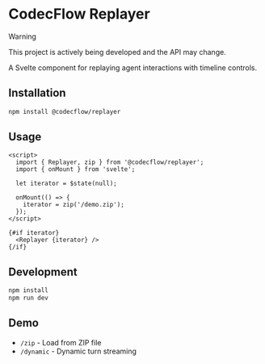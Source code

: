 # CodecFlow Replayer

> [!WARNING]
> This project is actively being developed and the API may change.

A Svelte component for replaying agent interactions with timeline controls.

## Installation

```bash
npm install @codecflow/replayer
```

## Usage

```svelte
<script>
  import { Replayer, zip } from '@codecflow/replayer';
  import { onMount } from 'svelte';

  let iterator = $state(null);

  onMount(() => {
    iterator = zip('/demo.zip');
  });
</script>

{#if iterator}
  <Replayer {iterator} />
{/if}
```

## Development

```bash
npm install
npm run dev
```

## Demo

- `/zip` - Load from ZIP file
- `/dynamic` - Dynamic turn streaming
